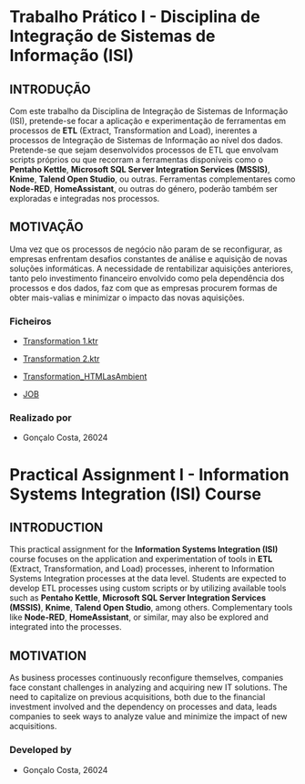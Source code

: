 # Trabalho Prático I - Disciplina de Integração de Sistemas de Informação (ISI)

## INTRODUÇÃO

Com este trabalho da Disciplina de Integração de Sistemas de Informação (ISI), pretende-se focar a aplicação e experimentação de ferramentas em processos de **ETL** (Extract, Transformation and Load), inerentes a processos de Integração de Sistemas de Informação ao nível dos dados. Pretende-se que sejam desenvolvidos processos de ETL que envolvam scripts próprios ou que recorram a ferramentas disponíveis como o **Pentaho Kettle**, **Microsoft SQL Server Integration Services (MSSIS)**, **Knime**, **Talend Open Studio**, ou outras. Ferramentas complementares como **Node-RED**, **HomeAssistant**, ou outras do género, poderão também ser exploradas e integradas nos processos.

## MOTIVAÇÃO

Uma vez que os processos de negócio não param de se reconfigurar, as empresas enfrentam desafios constantes de análise e aquisição de novas soluções informáticas. A necessidade de rentabilizar aquisições anteriores, tanto pelo investimento financeiro envolvido como pela dependência dos processos e dos dados, faz com que as empresas procurem formas de obter mais-valias e minimizar o impacto das novas aquisições.

### Ficheiros
- [Transformation 1.ktr](https://github.com/Goncalo04Costa/ISI-TP01-26024/blob/main/Transformation%201.ktr)

- [Transformation 2.ktr](https://github.com/Goncalo04Costa/ISI-TP01-26024/blob/main/Transformation%202.ktr)
- [Transformation_HTMLasAmbient](https://github.com/Goncalo04Costa/ISI-TP01-26024/blob/main/htmlAsAmbient.ktr)
- [JOB](https://github.com/Goncalo04Costa/ISI-TP01-26024/blob/main/Job%201.kjb)

 ### Realizado por
   - Gonçalo Costa, 26024
 # Practical Assignment I - Information Systems Integration (ISI) Course

## INTRODUCTION

This practical assignment for the **Information Systems Integration (ISI)** course focuses on the application and experimentation of tools in **ETL** (Extract, Transformation, and Load) processes, inherent to Information Systems Integration processes at the data level. Students are expected to develop ETL processes using custom scripts or by utilizing available tools such as **Pentaho Kettle**, **Microsoft SQL Server Integration Services (MSSIS)**, **Knime**, **Talend Open Studio**, among others. Complementary tools like **Node-RED**, **HomeAssistant**, or similar, may also be explored and integrated into the processes.

## MOTIVATION

As business processes continuously reconfigure themselves, companies face constant challenges in analyzing and acquiring new IT solutions. The need to capitalize on previous acquisitions, both due to the financial investment involved and the dependency on processes and data, leads companies to seek ways to analyze value and minimize the impact of new acquisitions.




### Developed by 
- Gonçalo Costa, 26024
